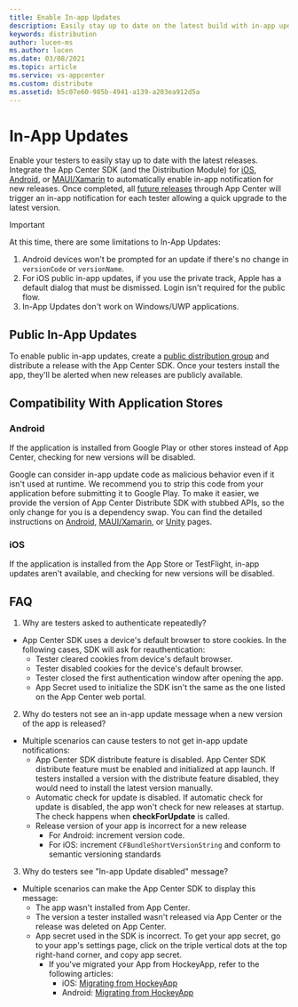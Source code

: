 ```yaml
---
title: Enable In-app Updates
description: Easily stay up to date on the latest build with in-app update notifications.
keywords: distribution
author: lucen-ms
ms.author: lucen
ms.date: 03/08/2021
ms.topic: article
ms.service: vs-appcenter
ms.custom: distribute
ms.assetid: b5c07e60-985b-4941-a139-a203ea912d5a
---
```


# In-App Updates

Enable your testers to easily stay up to date with the latest releases. Integrate the App Center SDK (and the Distribution Module) for [iOS][ios-sdk], [Android][android-sdk], or [MAUI/Xamarin][xamarin-sdk] to automatically enable in-app notification for new releases. Once completed, all [future releases][uploading] through App Center will trigger an in-app notification for each tester allowing a quick upgrade to the latest version.

> [!IMPORTANT]
> At this time, there are some limitations to In-App Updates:
> 1) Android devices won't be prompted for an update if there's no change in `versionCode` or `versionName`.
> 2) For iOS public in-app updates, if you use the private track, Apple has a default dialog that must be dismissed. Login isn't required for the public flow.
> 3) In-App Updates don't work on Windows/UWP applications.

## Public In-App Updates

To enable public in-app updates, create a [public distribution group][public-dg] and distribute a release with the App Center SDK. Once your testers install the app, they'll be alerted when new releases are publicly available.

## Compatibility With Application Stores

### Android

If the application is installed from Google Play or other stores instead of App Center, checking for new versions will be disabled.

Google can consider in-app update code as malicious behavior even if it isn't used at runtime. We recommend you to strip this code from your application before submitting it to Google Play. To make it easier, we provide the version of App Center Distribute SDK with stubbed APIs, so the only change for you is a dependency swap. You can find the detailed instructions on [Android](~/sdk/distribute/android.md#prepare-your-google-play-build), [MAUI/Xamarin](~/sdk/distribute/xamarin.md#remove-in-app-updates-for-google-play-builds), or [Unity](~/sdk/distribute/unity.md#remove-in-app-updates-for-google-play-builds) pages.

### iOS

If the application is installed from the App Store or TestFlight, in-app updates aren't available, and checking for new versions will be disabled.

## FAQ

 1. Why are testers asked to authenticate repeatedly?
  - App Center SDK uses a device's default browser to store cookies. In the following cases, SDK will ask for reauthentication:
    - Tester cleared cookies from device's default browser.
    - Tester disabled cookies for the device's default browser.
    - Tester closed the first authentication window after opening the app.
    - App Secret used to initialize the SDK isn't the same as the one listed on the App Center web portal.

 2. Why do testers not see an in-app update message when a new version of the app is released?
- Multiple scenarios can cause testers to not get in-app update notifications:
    - App Center SDK distribute feature is disabled. App Center SDK distribute feature must be enabled and initialized at app launch. If testers installed a version with the distribute feature disabled, they would need to install the latest version manually.
    - Automatic check for update is disabled. If automatic check for update is disabled, the app won't check for new releases at startup. The check happens when **checkForUpdate** is called.
    - Release version of your app is incorrect for a new release
      - For Android: increment version code.
      - For iOS: increment `CFBundleShortVersionString` and conform to semantic versioning standards

 3. Why do testers see "In-app Update disabled" message?
- Multiple scenarios can make the App Center SDK to display this message:
  - The app wasn't installed from App Center.
  - The version a tester installed wasn't released via App Center or the release was deleted on App Center.
  - App secret used in the SDK is incorrect. To get your app secret, go to your app's settings page, click on the triple vertical dots at the top right-hand corner, and copy app secret.
     - If you've migrated your App from HockeyApp, refer to the following articles: 
        - iOS: [Migrating from HockeyApp][ios-sdk-migration]
        - Android: [Migrating from HockeyApp][android-sdk-migration]

[ios-sdk]: ~/sdk/distribute/ios.md
[android-sdk]: ~/sdk/distribute/android.md
[xamarin-sdk]: ~/sdk/distribute/xamarin.md
[uploading]: uploading.md
[public-dg]: groups.md#creating-a-distribution-group
[ios-sdk-migration]: ~/transition/ios-sdk-migration.md#21-convert-the-application-identifier
[android-sdk-migration]: ~/transition/android-sdk-migration.md#21-convert-the-application-identifier
